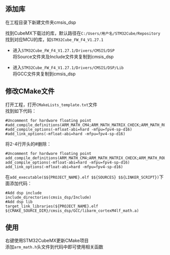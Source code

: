 ## 添加库  
在工程目录下新建文件夹cmsis_dsp  

找到CubeMX下载过的库，默认路径在```C:/Users/用户名/STM32Cube/Repository```  
找到对应MCU的库，如```STM32Cube_FW_F4_V1.27.1```  

- 进入```STM32Cube_FW_F4_V1.27.1/Drivers/CMSIS/DSP```  
将Source文件夹及Include文件夹复制到cmsis_dsp  

- 进入```STM32Cube_FW_F4_V1.27.1/Drivers/CMSIS/DSP/Lib```  
将GCC文件夹复制到cmsis_dsp  
## 修改CMake文件  
打开工程，打开```CMakeLists_template.txt```文件  
找到如下代码：
```
#Uncomment for hardware floating point
#add_compile_definitions(ARM_MATH_CM4;ARM_MATH_MATRIX_CHECK;ARM_MATH_ROUNDING)
#add_compile_options(-mfloat-abi=hard -mfpu=fpv4-sp-d16)
#add_link_options(-mfloat-abi=hard -mfpu=fpv4-sp-d16)
```
将2-4行开头的#删除：
```
#Uncomment for hardware floating point
add_compile_definitions(ARM_MATH_CM4;ARM_MATH_MATRIX_CHECK;ARM_MATH_ROUNDING)
add_compile_options(-mfloat-abi=hard -mfpu=fpv4-sp-d16)
add_link_options(-mfloat-abi=hard -mfpu=fpv4-sp-d16)
```
在```add_executable($${PROJECT_NAME}.elf $${SOURCES} $${LINKER_SCRIPT})```下面添加代码：  
```
#Add dsp include
include_directories(cmsis_dsp/Include)
#Add dsp lib
target_link_libraries(${PROJECT_NAME}.elf ${CMAKE_SOURCE_DIR}/cmsis_dsp/GCC/libarm_cortexM4lf_math.a)
```
## 使用  
右键使用STM32CubeMX更新CMake项目  
添加```arm_math.h```头文件到代码中即可使用相关函数
